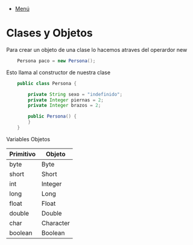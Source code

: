 - [Menú](../README.md)

# Clases y Objetos

Para crear un objeto de una clase lo hacemos atraves del operardor new

````java
	Persona paco = new Persona();
````

Esto llama al constructor de nuestra clase


````java
	public class Persona {

        private String sexo = "indefinido";
        private Integer piernas = 2;
        private Integer brazos = 2;

        public Persona() {
        }
    }
````
Variables Objetos

| Primitivo | Objeto |
| --- | --- |
| byte  | Byte |
| short | Short |
| int  | Integer |
| long  | Long |
| float  | Float |
| double  | Double|
| char  | Character |
| boolean | Boolean |
